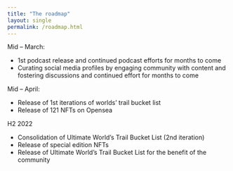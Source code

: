```yaml
---
title: "The roadmap"
layout: single
permalink: /roadmap.html
---
```


Mid – March:
* 1st podcast release and continued podcast efforts for months to come
* Curating social media profiles by engaging community with content and fostering discussions and continued effort for months to come

Mid – April: 
* Release of 1st iterations of worlds’ trail bucket list
* Release of 121 NFTs on Opensea

H2 2022
* Consolidation of Ultimate World’s Trail Bucket List (2nd iteration)
* Release of special edition NFTs
* Release of Ultimate World’s Trail Bucket List for the benefit of the community


